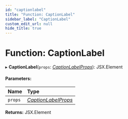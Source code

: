 ```yaml
---
id: "captionlabel"
title: "Function: CaptionLabel"
sidebar_label: "CaptionLabel"
custom_edit_url: null
hide_title: true
---
```


# Function: CaptionLabel

▸ **CaptionLabel**(`props`: [*CaptionLabelProps*](../interfaces/captionlabelprops.md)): JSX.Element

#### Parameters:

Name | Type |
:------ | :------ |
`props` | [*CaptionLabelProps*](../interfaces/captionlabelprops.md) |

**Returns:** JSX.Element

